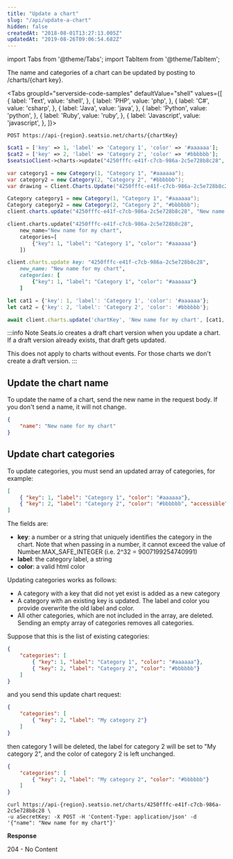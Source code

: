 ```yaml
---
title: "Update a chart"
slug: "/api/update-a-chart"
hidden: false
createdAt: "2018-08-01T13:27:13.005Z"
updatedAt: "2019-08-26T09:06:54.682Z"
---
```


import Tabs from '@theme/Tabs';
import TabItem from '@theme/TabItem';

The name and categories of a chart can be updated by posting to /charts/{chart key}.



<Tabs 
  groupId="serverside-code-samples"
  defaultValue="shell"
  values={[
{ label: 'Text', value: 'shell', },
{ label: 'PHP', value: 'php', },
{ label: 'C#', value: 'csharp', },
{ label: 'Java', value: 'java', },
{ label: 'Python', value: 'python', },
{ label: 'Ruby', value: 'ruby', },
{ label: 'Javascript', value: 'javascript', },
]}>
<TabItem value='shell'>

```shell
POST https://api-{region}.seatsio.net/charts/{chartKey}
```

</TabItem>
<TabItem value='php'>

```php
$cat1 = ['key' => 1, 'label' => 'Category 1', 'color' => '#aaaaaa'];
$cat2 = ['key' => 2, 'label' => 'Category 2', 'color' => '#bbbbbb'];
$seatsioClient->charts->update("4250fffc-e41f-c7cb-986a-2c5e728b8c28", "New name for my chart", [$cat1, $cat2])
```

</TabItem>
<TabItem value='csharp'>

```csharp
var category1 = new Category(1, "Category 1", "#aaaaaa");
var category2 = new Category(2, "Category 2", "#bbbbbb");
var drawing = Client.Charts.Update("4250fffc-e41f-c7cb-986a-2c5e728b8c28", "New name for my chart", new [] { category1, category2 });
```

</TabItem>
<TabItem value='java'>

```java
Category category1 = new Category(1, "Category 1", "#aaaaaa");
Category category2 = new Category(2, "Category 2", "#bbbbbb");
client.charts.update("4250fffc-e41f-c7cb-986a-2c5e728b8c28", "New name for my chart", Arrays.asList(category1, category2));
```

</TabItem>
<TabItem value='python'>

```python
client.charts.update("4250fffc-e41f-c7cb-986a-2c5e728b8c28",
    new_name="New name for my chart", 
    categories=[
        {"key": 1, "label": "Category 1", "color": "#aaaaaa"}
    ])
```

</TabItem>
<TabItem value='ruby'>

```ruby
client.charts.update key: "4250fffc-e41f-c7cb-986a-2c5e728b8c28",
    new_name: "New name for my chart", 
    categories: [
        {"key": 1, "label": "Category 1", "color": "#aaaaaa"}
    ]
```

</TabItem>
<TabItem value='javascript'>

```javascript
let cat1 = {'key': 1, 'label': 'Category 1', 'color': '#aaaaaa'};
let cat2 = {'key': 2, 'label': 'Category 2', 'color': '#bbbbbb'};

await client.charts.update('chartKey', 'New name for my chart', [cat1, cat2]);
```

</TabItem>
</Tabs>





:::info Note
Seats.io creates a draft chart version when you update a chart. If a draft version already exists, that draft gets updated.

This does not apply to charts without events. For those charts we don't create a draft version.
:::



## Update the chart name

To update the name of a chart, send the new name in the request body. If you don't send a name, it will not change.

```json
{
    "name": "New name for my chart"
}
```



## Update chart categories

To update categories, you must send an updated array of categories, for example: 

```json
[
    { "key": 1, "label": "Category 1", "color": "#aaaaaa"},
    { "key": 2, "label": "Category 2", "color": "#bbbbbb", "accessible": true}
]
```

The fields are: 

* **key**: a number or a string that uniquely identifies the category in the chart. Note that when passing in a number, it cannot exceed the value of Number.MAX_SAFE_INTEGER (i.e. 2^32 = 9007199254740991)
* **label**: the category label, a string
* **color**: a valid html color


Updating categories works as follows:

- A category with a key that did not yet exist is added as a new category
- A category with an existing key is updated. The label and color you provide overwrite the old label and color.
- All other categories, which are not included in the array, are deleted. Sending an empty array of categories removes all categories.
 
Suppose that this is the list of existing categories:

```json
{
    "categories": [
        { "key": 1, "label": "Category 1", "color": "#aaaaaa"},
        { "key": 2, "label": "Category 2", "color": "#bbbbbb"}
    ]
}
```

and you send this update chart request:

```json
{
    "categories": [
        { "key": 2, "label": "My category 2"}
    ]
}
```

then category 1 will be deleted, the label for category 2 will be set to "My category 2", and the color of category 2 is left unchanged.

```json
{
    "categories": [
        { "key": 2, "label": "My category 2", "color": "#bbbbbb"}
    ]
}
```



```shell
curl https://api-{region}.seatsio.net/charts/4250fffc-e41f-c7cb-986a-2c5e728b8c28 \
-u aSecretKey: -X POST -H 'Content-Type: application/json' -d '{"name": "New name for my chart"}'
```

**Response**

204 - No Content
